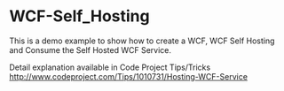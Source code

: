 # WCF-Self_Hosting
This is a demo example to show how to create a WCF, WCF Self Hosting and Consume the Self Hosted WCF Service.

Detail explanation available in Code Project Tips/Tricks http://www.codeproject.com/Tips/1010731/Hosting-WCF-Service
